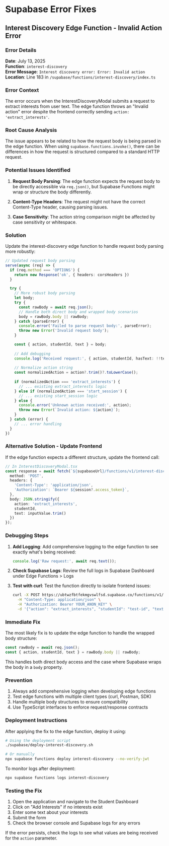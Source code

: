 # Supabase Error Fixes

## Interest Discovery Edge Function - Invalid Action Error

### Error Details
**Date**: July 13, 2025  
**Function**: `interest-discovery`  
**Error Message**: `Interest discovery error: Error: Invalid action`  
**Location**: Line 183 in `/supabase/functions/interest-discovery/index.ts`

### Error Context
The error occurs when the InterestDiscoveryModal submits a request to extract interests from user text. The edge function throws an "Invalid action" error despite the frontend correctly sending `action: 'extract_interests'`.

### Root Cause Analysis

The issue appears to be related to how the request body is being parsed in the edge function. When using `supabase.functions.invoke()`, there can be differences in how the request is structured compared to a standard HTTP request.

### Potential Issues Identified

1. **Request Body Parsing**: The edge function expects the request body to be directly accessible via `req.json()`, but Supabase Functions might wrap or structure the body differently.

2. **Content-Type Headers**: The request might not have the correct Content-Type header, causing parsing issues.

3. **Case Sensitivity**: The action string comparison might be affected by case sensitivity or whitespace.

### Solution

Update the interest-discovery edge function to handle request body parsing more robustly:

```typescript
// Updated request body parsing
serve(async (req) => {
  if (req.method === 'OPTIONS') {
    return new Response('ok', { headers: corsHeaders })
  }

  try {
    // More robust body parsing
    let body;
    try {
      const rawBody = await req.json();
      // Handle both direct body and wrapped body scenarios
      body = rawBody.body || rawBody;
    } catch (parseError) {
      console.error('Failed to parse request body:', parseError);
      throw new Error('Invalid request body');
    }

    const { action, studentId, text } = body;
    
    // Add debugging
    console.log('Received request:', { action, studentId, hasText: !!text });
    
    // Normalize action string
    const normalizedAction = action?.trim()?.toLowerCase();
    
    if (normalizedAction === 'extract_interests') {
      // ... existing extract_interests logic
    } else if (normalizedAction === 'start_session') {
      // ... existing start_session logic
    } else {
      console.error('Unknown action received:', action);
      throw new Error(`Invalid action: ${action}`);
    }
  } catch (error) {
    // ... error handling
  }
})
```

### Alternative Solution - Update Frontend

If the edge function expects a different structure, update the frontend call:

```typescript
// In InterestDiscoveryModal.tsx
const response = await fetch(`${supabaseUrl}/functions/v1/interest-discovery`, {
  method: 'POST',
  headers: {
    'Content-Type': 'application/json',
    'Authorization': `Bearer ${session?.access_token}`,
  },
  body: JSON.stringify({
    action: 'extract_interests',
    studentId,
    text: inputValue.trim()
  })
});
```

### Debugging Steps

1. **Add Logging**: Add comprehensive logging to the edge function to see exactly what's being received:
   ```typescript
   console.log('Raw request:', await req.text());
   ```

2. **Check Supabase Logs**: Review the full logs in Supabase Dashboard under Edge Functions > Logs

3. **Test with curl**: Test the function directly to isolate frontend issues:
   ```bash
   curl -X POST https://ubtwzfbtfekmgvswlfsd.supabase.co/functions/v1/interest-discovery \
     -H "Content-Type: application/json" \
     -H "Authorization: Bearer YOUR_ANON_KEY" \
     -d '{"action": "extract_interests", "studentId": "test-id", "text": "I love basketball"}'
   ```

### Immediate Fix

The most likely fix is to update the edge function to handle the wrapped body structure:

```typescript
const rawBody = await req.json();
const { action, studentId, text } = rawBody.body || rawBody;
```

This handles both direct body access and the case where Supabase wraps the body in a `body` property.

### Prevention

1. Always add comprehensive logging when developing edge functions
2. Test edge functions with multiple client types (curl, Postman, SDK)
3. Handle multiple body structures to ensure compatibility
4. Use TypeScript interfaces to enforce request/response contracts

### Deployment Instructions

After applying the fix to the edge function, deploy it using:

```bash
# Using the deployment script
./supabase/deploy-interest-discovery.sh

# Or manually
npx supabase functions deploy interest-discovery --no-verify-jwt
```

To monitor logs after deployment:
```bash
npx supabase functions logs interest-discovery
```

### Testing the Fix

1. Open the application and navigate to the Student Dashboard
2. Click on "Add Interests" if no interests exist
3. Enter some text about your interests
4. Submit the form
5. Check the browser console and Supabase logs for any errors

If the error persists, check the logs to see what values are being received for the `action` parameter. 
